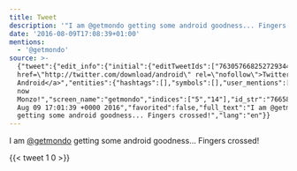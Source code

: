 ```yaml
---
title: Tweet
description: '"I am @getmondo getting some android goodness... Fingers crossed!"'
date: '2016-08-09T17:08:39+01:00'
mentions:
  - '@getmondo'
source: >-
  {"tweet":{"edit_info":{"initial":{"editTweetIds":["763057668252729344"],"editableUntil":"2016-08-09T18:01:39.694Z","editsRemaining":"5","isEditEligible":true}},"retweeted":false,"source":"<a
  href=\"http://twitter.com/download/android\" rel=\"nofollow\">Twitter for
  Android</a>","entities":{"hashtags":[],"symbols":[],"user_mentions":[{"name":"We're
  now
  Monzo!","screen_name":"getmondo","indices":["5","14"],"id_str":"766588780178538496","id":"766588780178538496"}],"urls":[]},"display_text_range":["0","64"],"favorite_count":"1","id_str":"763057668252729344","truncated":false,"retweet_count":"0","id":"763057668252729344","created_at":"Tue
  Aug 09 17:01:39 +0000 2016","favorited":false,"full_text":"I am @getmondo
  getting some android goodness... Fingers crossed!","lang":"en"}}
---
```

I am [@getmondo](https://twitter.com/@getmondo) getting some android goodness... Fingers crossed!
    
{{< tweet 1 0 >}}
    
